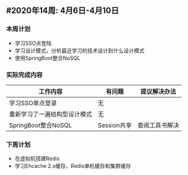 ## #2020年14周: 4月6日-4月10日

### 本周计划

* 学习SSO点登陆
* 学习设计模式，分析最近学习的技术设计到什么设计模式
* 使用SpringBoot整合NoSQL

### 实际完成内容

| 工作内容 | 有问题 | 提议解决办法 |
| ------ | ------ | ------ |
| 学习SSO单点登录 | 无 | |
| 重新学习了一遍结构型设计模式 | 无 | |
| SpringBoot整合NoSQL | Session共享 |查阅工具书解决 |
### 下周计划

* 在虚拟机搭建Redis
* 学习Ehcache 2.x缓存，Redis单机缓存和集群缓存
